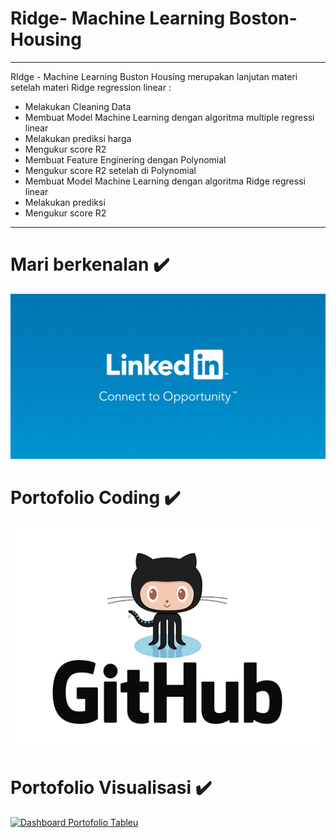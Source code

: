 # Ridge-  Machine Learning Boston-Housing

<hr>

RIdge -  Machine Learning Buston Housing merupakan lanjutan materi setelah materi Ridge regression linear :
- Melakukan Cleaning Data
- Membuat Model Machine Learning dengan algoritma multiple regressi linear
- Melakukan prediksi harga
- Mengukur score R2 
- Membuat Feature Enginering dengan Polynomial 
- Mengukur score R2 setelah di Polynomial
- Membuat Model Machine Learning dengan algoritma Ridge regressi linear
- Melakukan prediksi
- Mengukur score R2 


<hr>


# Mari berkenalan :heavy_check_mark:
[![Avenger](https://github.com/mhdalfarisy/CRUD-Program-Stock-Barang-Gudang/blob/main/image/Linkedin.jpg)](https://www.linkedin.com/in/m-alfarisy97/)


# Portofolio Coding :heavy_check_mark:
[![Github](https://github.com/mhdalfarisy/CRUD-Program-Stock-Barang-Gudang/blob/main/image/github-logo-tile.png)](https://github.com/mhdalfarisy)


# Portofolio Visualisasi :heavy_check_mark:
[![Dashboard Portofolio Tableu](https://github.com/mhdalfarisy/Capstone-Project-Modul-1---Program-Stock-Barang-Gudang-/blob/main/image/Tableau-Server-1.jpg)](https://public.tableau.com/app/profile/muhammad.al.farisy6147)
